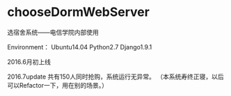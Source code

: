 # chooseDormWebServer
选宿舍系统——电信学院内部使用

Environment：
Ubuntu14.04
Python2.7
Django1.9.1

2016.6月初上线

2016.7update
共有150人同时抢购，系统运行无异常。
（本系统寿终正寝，以后可以Refactor一下，用在别的场景。）
